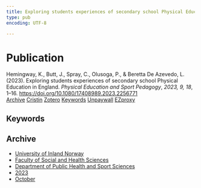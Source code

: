 ```yaml
---
title: Exploring students experiences of secondary school Physical Education in England
type: pub
encoding: UTF-8

---
```

<h1>Publication</h1>
<article id="csl-bib-container-ADE6HNMB" class="csl-bib-container">
  <div class="csl-bib-body"> <div class="csl-entry">Hemingway, K., Butt, J., Spray, C., Olusoga, P., &#38; Beretta De Azevedo, L. (2023). Exploring students experiences of secondary school Physical Education in England. <i>Physical Education and Sport Pedagogy</i>, <i>2023, 9, 18</i>, 1–16. <a href="https://doi.org/10.1080/17408989.2023.2256771">https://doi.org/10.1080/17408989.2023.2256771</a></div> </div>
  <div class="csl-bib-buttons">
    <a href="#taxonomy-article-ADE6HNMB" alt="archive" class="csl-bib-button">Archive</a>
    <a href="https://app.cristin.no/results/show.jsf?id=2181854" alt="Cristin" class="csl-bib-button">Cristin</a>
    <a href="http://zotero.org/groups/5881554/items/ADE6HNMB" alt="Zotero" class="csl-bib-button">Zotero</a>
    <a href="#keywords-article-ADE6HNMB" alt="keywords" class="csl-bib-button">Keywords</a>
    <a href="https://www.tandfonline.com/doi/pdf/10.1080/17408989.2023.2256771?needAccess=true" alt="Unpaywall" class="csl-bib-button">Unpaywall</a>
    <a href="https://www.tandfonline.com/doi/pdf/10.1080/17408989.2023.2256771?needAccess=true" alt="EZproxy" class="csl-bib-button">EZproxy</a>
  </div>
  <div id="csl-bib-meta-container-ADE6HNMB"></div>
</article>
<div id="csl-bib-meta-ADE6HNMB" class="csl-bib-meta">
  <article id="keywords-article-ADE6HNMB" class="keywords-article">
    <h1>Keywords</h1>
    
  </article>
  <article id="taxonomy-article-ADE6HNMB" class="taxonomy-article">
    <h1>Archive</h1>
    <ul>
      <li><a href="{{< params subfolder >}}en/archive/?key=3DCRN523">University of Inland Norway</a></li>
      <li><a href="{{< params subfolder >}}en/archive/?key=IDKFS3MX">Faculty of Social and Health Sciences</a></li>
      <li><a href="{{< params subfolder >}}en/archive/?key=FJXE3Z8X">Department of Public Health and Sport Sciences</a></li>
      <li><a href="{{< params subfolder >}}en/archive/?key=5HKEZMYN">2023</a></li>
      <li><a href="{{< params subfolder >}}en/archive/?key=NBP5CHP9">October</a></li>
    </ul>
  </article>
</div>
